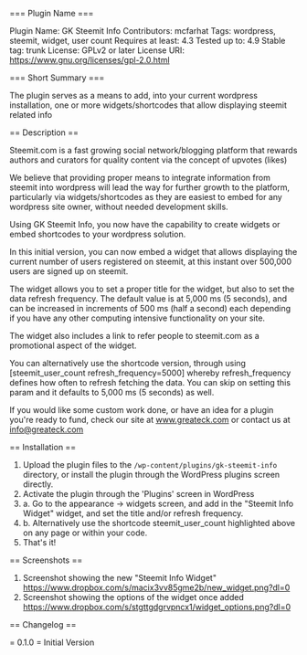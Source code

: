 === Plugin Name ===

Plugin Name: GK Steemit Info
Contributors: mcfarhat
Tags: wordpress, steemit, widget, user count
Requires at least: 4.3
Tested up to: 4.9
Stable tag: trunk
License: GPLv2 or later
License URI: https://www.gnu.org/licenses/gpl-2.0.html

=== Short Summary ===

The plugin serves as a means to add, into your current wordpress installation, one or more widgets/shortcodes that allow displaying steemit related info

== Description ==

Steemit.com is a fast growing social network/blogging platform that rewards authors and curators for quality content via the concept of upvotes (likes)

We believe that providing proper means to integrate information from steemit into wordpress will lead the way for further growth to the platform, particularly via widgets/shortcodes as they are easiest to embed for any wordpress site owner, without needed development skills.

Using GK Steemit Info, you now have the capability to create widgets or embed shortcodes to your wordpress solution.

In this initial version, you can now embed a widget that allows displaying the current number of users registered on steemit, at this instant over 500,000 users are signed up on steemit.

The widget allows you to set a proper title for the widget, but also to set the data refresh frequency. The default value is at 5,000 ms (5 seconds), and can be increased in increments of 500 ms (half a second) each depending if you have any other computing intensive functionality on your site.

The widget also includes a link to refer people to steemit.com as a promotional aspect of the widget.

You can alternatively use the shortcode version, through using [steemit_user_count refresh_frequency=5000] whereby refresh_frequency defines how often to refresh fetching the data. You can skip on setting this param and it defaults to 5,000 ms (5 seconds) as well. 

If you would like some custom work done, or have an idea for a plugin you're ready to fund, check our site at www.greateck.com or contact us at info@greateck.com

== Installation ==

1. Upload the plugin files to the `/wp-content/plugins/gk-steemit-info` directory, or install the plugin through the WordPress plugins screen directly.
2. Activate the plugin through the 'Plugins' screen in WordPress
3. a. Go to the appearance -> widgets screen, and add in the "Steemit Info Widget" widget, and set the title and/or refresh frequency.
3. b. Alternatively use the shortcode steemit_user_count highlighted above on any page or within your code.
4. That's it! 

== Screenshots ==
1. Screenshot showing the new "Steemit Info Widget" <a href="https://www.dropbox.com/s/macix3vv85gme2b/new_widget.png?dl=0">https://www.dropbox.com/s/macix3vv85gme2b/new_widget.png?dl=0</a>
2. Screenshot showing the options of the widget once added <a href="https://www.dropbox.com/s/stgttgdgrvpncx1/widget_options.png?dl=0">https://www.dropbox.com/s/stgttgdgrvpncx1/widget_options.png?dl=0</a>


== Changelog ==

= 0.1.0 =
Initial Version
